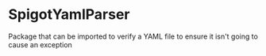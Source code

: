 # SpigotYamlParser
Package that can be imported to verify a YAML file to ensure it isn't going to cause an exception
